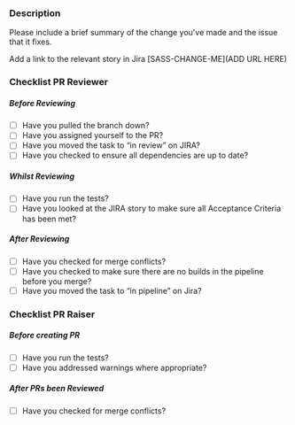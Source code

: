 ### Description
Please include a brief summary of the change you've made and the issue that it fixes.

Add a link to the relevant story in Jira
[SASS-CHANGE-ME](ADD URL HERE)

### Checklist PR Reviewer
##### Before Reviewing
 - [ ]  Have you pulled the branch down?
 - [ ]  Have you assigned yourself to the PR? 
 - [ ]  Have you moved the task to “in review” on JIRA? 
 - [ ]  Have you checked to ensure all dependencies are up to date? 

##### Whilst Reviewing
 - [ ]  Have you run the tests?
 - [ ]  Have you looked at the JIRA story to make sure all Acceptance Criteria has been met?

##### After Reviewing
 - [ ]  Have you checked for merge conflicts?
 - [ ]  Have you checked to make sure there are no builds in the pipeline before you merge? 
 - [ ]  Have you moved the task to “in pipeline” on Jira?

### Checklist PR Raiser
##### Before creating PR 
 - [ ]  Have you run the tests?
 - [ ]  Have you addressed warnings where appropriate? 

##### After PRs been Reviewed
 - [ ]  Have you checked for merge conflicts?
